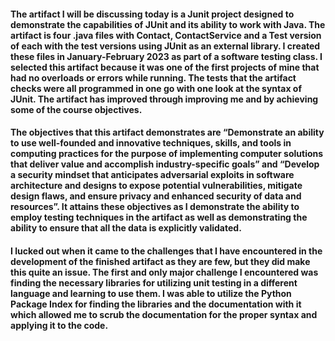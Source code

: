 #### The artifact I will be discussing today is a Junit project designed to demonstrate the capabilities of JUnit and its ability to work with Java. The artifact is four .java files with Contact, ContactService and a Test version of each with the test versions using JUnit as an external library. I created these files in January-February 2023 as part of a software testing class. I selected this artifact because it was one of the first projects of mine that had no overloads or errors while running. The tests that the artifact checks were all programmed in one go with one look at the syntax of JUnit. The artifact has improved through improving me and by achieving some of the course objectives.
#### The objectives that this artifact demonstrates are “Demonstrate an ability to use well-founded and innovative techniques, skills, and tools in computing practices for the purpose of implementing computer solutions that deliver value and accomplish industry-specific goals” and “Develop a security mindset that anticipates adversarial exploits in software architecture and designs to expose potential vulnerabilities, mitigate design flaws, and ensure privacy and enhanced security of data and resources”. It attains these objectives as I demonstrate the ability to employ testing techniques in the artifact as well as demonstrating the ability to ensure that all the data is explicitly validated.
#### I lucked out when it came to the challenges that I have encountered in the development of the finished artifact as they are few, but they did make this quite an issue. The first and only major challenge I encountered was finding the necessary libraries for utilizing unit testing in a different language and learning to use them. I was able to utilize the Python Package Index for finding the libraries and the documentation with it which allowed me to scrub the documentation for the proper syntax and applying it to the code.

